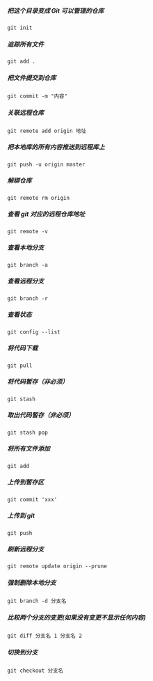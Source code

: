 ##### 把这个目录变成 Git 可以管理的仓库

```
git init
```

##### 追踪所有文件

```
git add .
```

##### 把文件提交到仓库

```
git commit -m "内容"
```

##### 关联远程仓库

```
git remote add origin 地址
```

##### 把本地库的所有内容推送到远程库上

```
git push -u origin master
```

##### 解绑仓库

```
git remote rm origin
```

##### 查看 git 对应的远程仓库地址

```
git remote -v
```

##### 查看本地分支

```
git branch -a
```

##### 查看远程分支

```
git branch -r
```

##### 查看状态

```
git config --list
```

##### 将代码下载

```
git pull
```

##### 将代码暂存（非必须）

```
git stash
```

##### 取出代码暂存（非必须）

```
git stash pop
```

##### 将所有文件添加

```
git add
```

##### 上传到暂存区

```
git commit 'xxx'
```

##### 上传到 git

```
git push
```

##### 刷新远程分支

```
git remote update origin --prune
```

##### 强制删除本地分支

```
git branch -d 分支名
```

##### 比较两个分支的变更(如果没有变更不显示任何内容)

```
git diff 分支名 1 分支名 2
```

##### 切换到分支

```
git checkout 分支名
```
